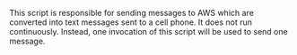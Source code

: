 This script is responsible for sending messages to AWS which are converted into text messages sent to a cell phone. It
does not run continuously.  Instead, one invocation of this script will be used to send one message. 
